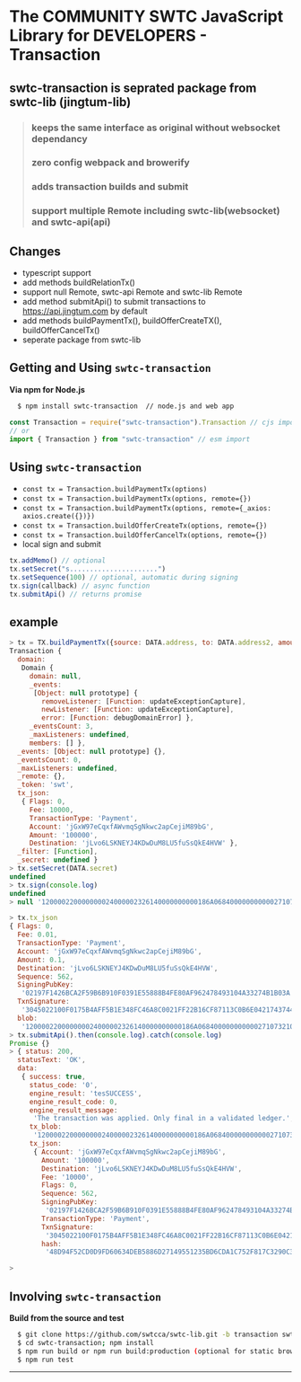 # The COMMUNITY SWTC JavaScript Library for DEVELOPERS - Transaction

## swtc-transaction is seprated package from swtc-lib (jingtum-lib)

> ### keeps the **same interface** as original without **websocket** dependancy
>
> ### zero config **webpack** and **browerify**
>
> ### adds transaction builds and submit
>
> ### support multiple **Remote** including swtc-lib(websocket) and swtc-api(api)

## Changes

- typescript support
- add methods buildRelationTx()
- support null Remote, swtc-api Remote and swtc-lib Remote
- add method submitApi() to submit transactions to https://api.jingtum.com by default
- add methods buildPaymentTx(), buildOfferCreateTX(), buildOfferCancelTx()
- seperate package from swtc-lib

## Getting and Using `swtc-transaction`

**Via npm for Node.js**

```bash
  $ npm install swtc-transaction  // node.js and web app
```

```javascript
const Transaction = require("swtc-transaction").Transaction // cjs import
// or
import { Transaction } from "swtc-transaction" // esm import
```

## Using `swtc-transaction`

- `const tx = Transaction.buildPaymentTx(options)`
- `const tx = Transaction.buildPaymentTx(options, remote={})`
- `const tx = Transaction.buildPaymentTx(options, remote={_axios: axios.create({})})`
- `const tx = Transaction.buildOfferCreateTx(options, remote={})`
- `const tx = Transaction.buildOfferCancelTx(options, remote={})`
- local sign and submit

```javascript
tx.addMemo() // optional
tx.setSecret("s......................")
tx.setSequence(100) // optional, automatic during signing
tx.sign(callback) // async function
tx.submitApi() // returns promise
```

## example

```javascript
> tx = TX.buildPaymentTx({source: DATA.address, to: DATA.address2, amount: {value: 0.1, currency: 'SWT', issuer: ''}})
Transaction {
  domain:
   Domain {
     domain: null,
     _events:
      [Object: null prototype] {
        removeListener: [Function: updateExceptionCapture],
        newListener: [Function: updateExceptionCapture],
        error: [Function: debugDomainError] },
     _eventsCount: 3,
     _maxListeners: undefined,
     members: [] },
  _events: [Object: null prototype] {},
  _eventsCount: 0,
  _maxListeners: undefined,
  _remote: {},
  _token: 'swt',
  tx_json:
   { Flags: 0,
     Fee: 10000,
     TransactionType: 'Payment',
     Account: 'jGxW97eCqxfAWvmqSgNkwc2apCejiM89bG',
     Amount: '100000',
     Destination: 'jLvo6LSKNEYJ4KDwDuM8LU5fuSsQkE4HVW' },
  _filter: [Function],
  _secret: undefined }
> tx.setSecret(DATA.secret)
undefined
> tx.sign(console.log)
undefined
> null '120000220000000024000002326140000000000186A0684000000000002710732102197F1426BCA2F59B6B910F0391E55888B4FE80AF962478493104A33274B1B03A74473045022100F0175B4AFF5B1E348FC46A8C0021FF22B16CF87113C0B6E042174374416B071102203CB8A47A82576B69DB50051DF943C87872BB8F065A2D12B01ACA03890FAC8E548114AF09183A11AA70DA06E115E03B0E5478232740B58314DA976A4DE4827163F062B09050832D8D78025D5A'

> tx.tx_json
{ Flags: 0,
  Fee: 0.01,
  TransactionType: 'Payment',
  Account: 'jGxW97eCqxfAWvmqSgNkwc2apCejiM89bG',
  Amount: 0.1,
  Destination: 'jLvo6LSKNEYJ4KDwDuM8LU5fuSsQkE4HVW',
  Sequence: 562,
  SigningPubKey:
   '02197F1426BCA2F59B6B910F0391E55888B4FE80AF962478493104A33274B1B03A',
  TxnSignature:
   '3045022100F0175B4AFF5B1E348FC46A8C0021FF22B16CF87113C0B6E042174374416B071102203CB8A47A82576B69DB50051DF943C87872BB8F065A2D12B01ACA03890FAC8E54',
  blob:
   '120000220000000024000002326140000000000186A0684000000000002710732102197F1426BCA2F59B6B910F0391E55888B4FE80AF962478493104A33274B1B03A74473045022100F0175B4AFF5B1E348FC46A8C0021FF22B16CF87113C0B6E042174374416B071102203CB8A47A82576B69DB50051DF943C87872BB8F065A2D12B01ACA03890FAC8E548114AF09183A11AA70DA06E115E03B0E5478232740B58314DA976A4DE4827163F062B09050832D8D78025D5A' }
> tx.submitApi().then(console.log).catch(console.log)
Promise {}
> { status: 200,
  statusText: 'OK',
  data:
   { success: true,
     status_code: '0',
     engine_result: 'tesSUCCESS',
     engine_result_code: 0,
     engine_result_message:
      'The transaction was applied. Only final in a validated ledger.',
     tx_blob:
      '120000220000000024000002326140000000000186A0684000000000002710732102197F1426BCA2F59B6B910F0391E55888B4FE80AF962478493104A33274B1B03A74473045022100F0175B4AFF5B1E348FC46A8C0021FF22B16CF87113C0B6E042174374416B071102203CB8A47A82576B69DB50051DF943C87872BB8F065A2D12B01ACA03890FAC8E548114AF09183A11AA70DA06E115E03B0E5478232740B58314DA976A4DE4827163F062B09050832D8D78025D5A',
     tx_json:
      { Account: 'jGxW97eCqxfAWvmqSgNkwc2apCejiM89bG',
        Amount: '100000',
        Destination: 'jLvo6LSKNEYJ4KDwDuM8LU5fuSsQkE4HVW',
        Fee: '10000',
        Flags: 0,
        Sequence: 562,
        SigningPubKey:
         '02197F1426BCA2F59B6B910F0391E55888B4FE80AF962478493104A33274B1B03A',
        TransactionType: 'Payment',
        TxnSignature:
         '3045022100F0175B4AFF5B1E348FC46A8C0021FF22B16CF87113C0B6E042174374416B071102203CB8A47A82576B69DB50051DF943C87872BB8F065A2D12B01ACA03890FAC8E54',
        hash:
         '48D94F52CD0D9FD60634DEB5886D27149551235BD6CDA1C752F817C3290C327B' } } }

>
```

## Involving `swtc-transaction`

**Build from the source and test**

```bash
  $ git clone https://github.com/swtcca/swtc-lib.git -b transaction swtc-transaction
  $ cd swtc-transaction; npm install
  $ npm run build or npm run build:production (optional for static browser)
  $ npm run test
```

---
